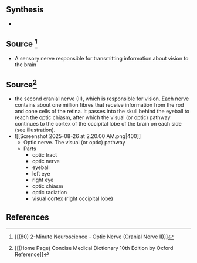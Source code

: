 ## Synthesis
- 
## Source [^1]
- A sensory nerve responsible for transmitting information about vision to the brain
## Source[^2]
- the second cranial nerve (II), which is responsible for vision. Each nerve contains about one million fibres that receive information from the rod and cone cells of the retina. It passes into the skull behind the eyeball to reach the optic chiasm, after which the visual (or optic) pathway continues to the cortex of the occipital lobe of the brain on each side (see illustration).
- ![[Screenshot 2025-08-26 at 2.20.00 AM.png|400]]
	- Optic nerve. The visual (or optic) pathway
	- Parts
		- optic tract
		- optic nerve
		- eyeball
		- left eye
		- right eye
		- optic chiasm
		- optic radiation
		- visual cortex (right occipital lobe)
## References

[^1]: [[(80) 2-Minute Neuroscience - Optic Nerve (Cranial Nerve II)]]
[^2]: [[(Home Page) Concise Medical Dictionary 10th Edition by Oxford Reference]]